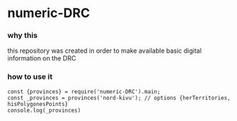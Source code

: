 # numeric-DRC
### why this
this repository was created in order to make available basic digital information on the DRC
### how to use it
```'use strict';
const {provinces} = require('numeric-DRC').main;
const _provinces = provinces('nord-kivu'); // options {herTerritories, hisPolygonesPoints}
console.log(_provinces)
```
